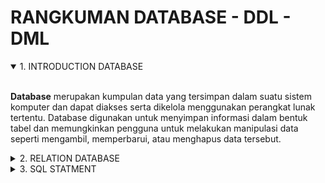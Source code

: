 # RANGKUMAN DATABASE - DDL - DML

<details open>
<summary>1. INTRODUCTION DATABASE</summary>
<br>

**Database** merupakan kumpulan data yang tersimpan dalam suatu sistem komputer dan dapat diakses serta dikelola menggunakan perangkat lunak tertentu. Database digunakan untuk menyimpan informasi dalam bentuk tabel dan memungkinkan pengguna untuk melakukan manipulasi data seperti mengambil, memperbarui, atau menghapus data tersebut.

</details>

<details>
<summary>2. RELATION DATABASE</summary>
<br>

Relation Database dibagi menjadi 3 :

- **One to One** : Relasi database satu ke satu adalah hubungan antara dua tabel di mana setiap baris dalam tabel satu memiliki hanya satu pasangan dalam tabel lain, dan setiap baris dalam tabel lain juga hanya memiliki satu pasangan dalam tabel satu. Contoh relasi satu ke satu adalah hubungan antara nomor identitas karyawan dan nomor identitas kartu akses mereka di suatu perusahaan. Setiap karyawan hanya memiliki satu nomor identitas kartu akses, dan setiap nomor identitas kartu akses hanya terkait dengan satu karyawan.
  <br>

- **One to Many** : Relasi database satu ke banyak (one to many) adalah hubungan antara dua tabel di mana setiap baris dalam tabel satu dapat memiliki banyak pasangan dalam tabel lain, tetapi setiap baris dalam tabel lain hanya memiliki satu pasangan dalam tabel satu. Contoh relasi satu ke banyak adalah hubungan antara departemen dan karyawan di suatu perusahaan. Setiap departemen dapat memiliki banyak karyawan, tetapi setiap karyawan hanya terkait dengan satu departemen.
  <br>

- **Many to Many** : Relasi database banyak ke banyak adalah hubungan antara dua tabel di mana setiap baris dalam tabel satu dapat memiliki banyak pasangan dalam tabel lain, dan setiap baris dalam tabel lain juga dapat memiliki banyak pasangan dalam tabel satu. Contoh relasi banyak ke banyak adalah hubungan antara produk dan pesanan di toko online. Setiap pesanan dapat memiliki banyak produk, dan setiap produk dapat terkait dengan banyak pesanan.
</details>

<details>
<summary>3. SQL STATMENT</summary>
<br>

Jenis Perintah Di SQL :

- DML
- DDL
- DCL
  <br>

### Data Defenition Language(DDL)

- `Crete database <database_name>`
- `Use <database_name>`
- `Create table …`
- `Drop table …`
- `Rename table …`
- `ALTER table …`
  <br>

### Data Manipulation Language(DML)

- `Insert into <table_name> values(values1,values2)`
- `Select * from <table_name>`
- `Update from <table_name>`
- `Delete from <table_name>`
  <br>

### Data Control Language(DCL)

- Like / Between
- And / Or
- Order By
- Limit
- Join
- Union
- Agregate (Min, Max, Sum, Avg, Count, Having)
- Subquery
- Function
</details>
